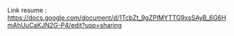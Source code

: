 Link resume : https://docs.google.com/document/d/1TcbZt_9gZPIMYTTG9xsSAyB_6G6HmAhUuCaKJN2G-P4/edit?usp=sharing
